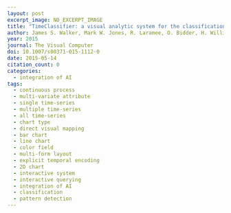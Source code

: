```yaml
---
layout: post
excerpt_image: NO_EXCERPT_IMAGE
title: "TimeClassifier: a visual analytic system for the classification of multi-dimensional time series data"
author: James S. Walker, Mark W. Jones, R. Laramee, O. Bidder, H. Williams, R. Scott, E. Shepard & R. Wilson
year: 2015
journal: The Visual Computer
doi: 10.1007/s00371-015-1112-0
date: 2015-05-14
citation_count: 0
categories:
  - integration of AI
tags:
  - continuous process
  - multi-variate attribute
  - single time-series
  - multiple time-series
  - all time-series
  - chart type
  - direct visual mapping
  - bar chart
  - line chart
  - color field
  - multi-form layout
  - explicit temporal encoding
  - 2D chart
  - interactive system
  - interactive querying
  - integration of AI
  - classification
  - pattern detection
---
```

